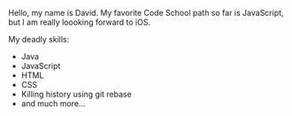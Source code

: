 Hello, my name is David. My favorite Code School path so far is JavaScript, but I am really loooking forward to iOS.

My deadly skills:
* Java
* JavaScript
* HTML
* CSS
* Killing history using git rebase
* and much more...
